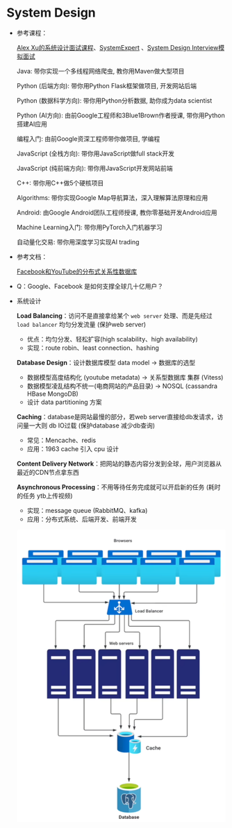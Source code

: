 # System Design

- 参考课程：

  [Alex Xu的系统设计面试课程](https://schelley.co/alex)、[SystemExpert](https://algoexpert.io/schelley) 、[System Design Interview模拟面试](https://schelley.co/coach) 

  Java: 带你实现一个多线程网络爬虫, 教你用Maven做大型项目

  Python (后端方向): 带你用Python Flask框架做项目, 开发网站后端

  Python (数据科学方向): 带你用Python分析数据, 助你成为data scientist

  Python (AI方向): 由前Google工程师和3Blue1Brown作者授课, 带你用Python搭建AI应用

  编程入门: 由前Google资深工程师带你做项目, 学编程

  JavaScript (全栈方向): 带你用JavaScript做full stack开发

  JavaScript (纯前端方向): 带你用JavaScript开发网站前端

  C++: 带你用C++做5个硬核项目

  Algorithms: 带你实现Google Map导航算法，深入理解算法原理和应用

  Android: 由Google Android团队工程师授课, 教你零基础开发Android应用

  Machine Learning入门: 带你用PyTorch入门机器学习

  自动量化交易: 带你用深度学习实现AI trading

- 参考文档：

  [Facebook和YouTube的分布式关系性数据库](https://schelleyyuki.com/distributed-sql-database)



- Q：Google、Facebook 是如何支撑全球几十亿用户？

- 系统设计

  **Load Balancing**：访问不是直接拿给某个 `web server` 处理、而是先经过 `load balancer` 均匀分发流量 (保护web server)

  - 优点：均匀分发、轻松扩容(high scalability、high availability)
  - 实现：route robin、least connection、hashing

  **Database Design**：设计数据库模型 data model -> 数据库的选型

  - 数据模型高度结构化 (youtube metadata) -> 关系型数据库 集群 (Vitess)
  - 数据模型凌乱结构不统一(电商网站的产品目录) -> NOSQL (cassandra HBase MongoDB) 
  - 设计 data partitioning 方案

  **Caching**：database是网站最慢的部分，若web server直接给db发请求，访问量一大则 db IO过载 (保护database 减少db查询)

  - 常见：Mencache、redis
  - 应用：1963 cache 引入 cpu 设计

  **Content Delivery Network**：把网站的静态内容分发到全球，用户浏览器从最近的CDN节点拿东西

  **Asynchronous Processing**：不用等待任务完成就可以开启新的任务 (耗时的任务 ytb上传视频)

  - 实现：message queue (RabbitMQ、kafka)
  - 应用：分布式系统、后端开发、前端开发

  ![Snipaste_2024-04-07_19-52-13](res/Snipaste_2024-04-07_19-52-13.png)